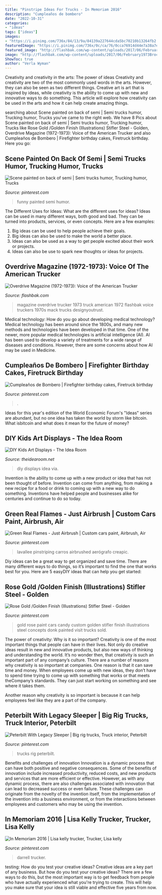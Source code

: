 ```yaml
---
title: "Pinstripe Ideas For Trucks - In Memoriam 2016"
description: "Cumpleaños de bombero"
date: "2022-10-31"
categories:
- "ideas"
tags: ["ideas"]
images:
- "https://i.pinimg.com/736x/84/13/9a/84139a227644cda5bc70210b13264fb2.jpg"
featuredImage: "https://i.pinimg.com/736x/0c/ca/76/0cca76914d44e7a38a7e24cc979c88fe--big-rig-trucks-semi-trucks.jpg"
featured_image: "http://flashbak.com/wp-content/uploads/2017/06/February1973Brockway.jpg"
image: "http://flashbak.com/wp-content/uploads/2017/06/February1973Brockway.jpg"
ShowToc: true
author: "Verla Wyman"
---
```



Creativity and creativity in the arts: The power of ideas
Creativity and creativity are two of the most commonly used words in the arts. However, they can also be seen as two different things. Creative art is art that is inspired by ideas, while creativity is the ability to come up with new and innovative ways to do something. This article will explore how creativity can be used in the arts and how it can help create amazing things.

	

		
searching about Scene painted on back of semi | Semi trucks humor, Trucking humor, Trucks you've came to the right web. We have 8 Pics about Scene painted on back of semi | Semi trucks humor, Trucking humor, Trucks like Rose Gold /Golden Finish (Illustrations) Stifler Steel - Golden, Overdrive Magazine (1972-1973): Voice of the American Trucker and also Cumpleaños de Bombero | Firefighter birthday cakes, Firetruck birthday. Here you go:
		
    
## Scene Painted On Back Of Semi | Semi Trucks Humor, Trucking Humor, Trucks

<img loading=lazy src="https://i.pinimg.com/736x/f3/87/cf/f387cfe59db68a3c3ed2084ce471ba09--funny-humour-memes-humor.jpg" onerror="this.onerror=null;this.src='https://tse2.mm.bing.net/th?id=OIP.A9PJqOGNDrhpCYiUROVo0QDXEs&amp;pid=15.1';" alt="Scene painted on back of semi | Semi trucks humor, Trucking humor, Trucks">

_Source: pinterest.com_

>funny painted semi humor. 

	

The Different Uses for Ideas: What are the different uses for ideas?
Ideas can be used in many different ways, both good and bad. They can be turned into products, services, or even concepts. Here are a few examples:
1. Big ideas can be used to help people achieve their goals. 
2. Big ideas can also be used to make the world a better place. 
3. Ideas can also be used as a way to get people excited about their work or projects. 
4. Ideas can also be use to spark new thoughts or ideas for projects.

    
## Overdrive Magazine (1972-1973): Voice Of The American Trucker

<img loading=lazy src="http://flashbak.com/wp-content/uploads/2017/06/February1973Brockway.jpg" onerror="this.onerror=null;this.src='https://tse4.mm.bing.net/th?id=OIP.lODshR2ZPcuTPFetz9PoBAHaJ4&amp;pid=15.1';" alt="Overdrive Magazine (1972-1973): Voice of the American Trucker">

_Source: flashbak.com_

>magazine overdrive trucker 1973 truck american 1972 flashbak voice truckers 1970s mack trucks designyoutrust. 

	

Medical technology: How do you go about developing medical technology?
Medical technology has been around since the 1800s, and many new methods and technologies have been developed in that time. One of the newer, more popular medical technologies is artificial intelligence (AI). AI has been used to develop a variety of treatments for a wide range of diseases and conditions. However, there are some concerns about how AI may be used in Medicine.

    
## Cumpleaños De Bombero | Firefighter Birthday Cakes, Firetruck Birthday

<img loading=lazy src="https://i.pinimg.com/736x/03/24/77/032477a154b8b9b45cdd18a97640d903.jpg" onerror="this.onerror=null;this.src='https://tse1.mm.bing.net/th?id=OIP.KGaJbbNkhDzDfGkFarafxwHaJ3&amp;pid=15.1';" alt="Cumpleaños de Bombero | Firefighter birthday cakes, Firetruck birthday">

_Source: pinterest.com_

>. 

	

Ideas for this year's edition of the World Economic Forum's "Ideas" series are abundant, but no one idea has taken the world by storm like bitcoin. What isbitcoin and what does it mean for the future of money? 

    
## DIY Kids Art Displays - The Idea Room

<img loading=lazy src="http://www.theidearoom.net/wp-content/uploads/2016/08/56a6c0fdb3dda651b9f3ece8a861352b.jpg" onerror="this.onerror=null;this.src='https://tse4.mm.bing.net/th?id=OIP.IJQkfYR6UXs0pdTNPU-cuwAAAA&amp;pid=15.1';" alt="DIY Kids Art Displays - The Idea Room">

_Source: theidearoom.net_

>diy displays idea via. 

	

Invention is the ability to come up with a new product or idea that has not been thought of before. Invention can come from anything, from making a new recipe for a food or drink to coming up with a new way to do something. Inventions have helped people and businesses alike for centuries and continue to do so today.

    
## Green Real Flames - Just Airbrush | Custom Cars Paint, Airbrush, Air

<img loading=lazy src="https://i.pinimg.com/736x/c8/63/91/c8639100e4f7dc130d4bc9e13f34517b.jpg" onerror="this.onerror=null;this.src='https://tse2.mm.bing.net/th?id=OIP.jx9dQWyJWqMvDRspx9k-tAHaJ4&amp;pid=15.1';" alt="Green Real Flames - Just Airbrush | Custom cars paint, Airbrush, Air">

_Source: pinterest.com_

>lavallee pinstriping carros airbrushed aerógrafo creapic. 

	

Diy ideas can be a great way to get organized and save time. There are many different ways to do things, so it’s important to find the one that works best for you. Here are 5 easyDIY ideas that can help you get started: 

    
## Rose Gold /Golden Finish (Illustrations) Stifler Steel - Golden

<img loading=lazy src="https://i.pinimg.com/736x/84/13/9a/84139a227644cda5bc70210b13264fb2.jpg" onerror="this.onerror=null;this.src='https://tse2.mm.bing.net/th?id=OIP.CWVc0vcbQDqijJv6El-cswHaH0&amp;pid=15.1';" alt="Rose Gold /Golden Finish (Illustrations) Stifler Steel - Golden">

_Source: pinterest.com_

>gold rose paint cars candy custom golden stifler finish illustrations steel concepts donk painted visit trucks sold. 

	

The power of creativity: Why is it so important?
Creativity is one of the most important things that people can have in their lives. Not only do creative ideas result in new and innovative products, but also new ways of thinking and understanding the world. It’s no wonder then, that creativity is such an important part of any company’s culture.
There are a number of reasons why creativity is so important at companies. One reason is that it can save time and money. When employees come up with new ideas, they don’t have to spend time trying to come up with something that works or that meets theCompany’s standards. They can just start working on something and see where it takes them.

Another reason why creativity is so important is because it can help employees feel like they are a part of the company.

    
## Peterbilt With Legacy Sleeper | Big Rig Trucks, Truck Interior, Peterbilt

<img loading=lazy src="https://i.pinimg.com/736x/0c/ca/76/0cca76914d44e7a38a7e24cc979c88fe--big-rig-trucks-semi-trucks.jpg" onerror="this.onerror=null;this.src='https://tse3.mm.bing.net/th?id=OIP.ZcYFMXLrb9prcYB8Abf4SgHaJ3&amp;pid=15.1';" alt="Peterbilt With Legacy Sleeper | Big rig trucks, Truck interior, Peterbilt">

_Source: pinterest.com_

>trucks rig peterbilt. 

	

Benefits and challenges of innovation
Innovation is a dynamic process that can have both positive and negative consequences. Some of the benefits of innovation include increased productivity, reduced costs, and new products and services that are more efficient or effective. However, as with any dynamic process, there are also challenges associated with innovation that can lead to decreased success or even failure. These challenges can originate from the novelty of the invention itself, from the implementation of the invention into a business environment, or from the interactions between employees and customers who may be using the invention.

    
## In Memoriam 2016 | Lisa Kelly Trucker, Trucker, Lisa Kelly

<img loading=lazy src="https://i.pinimg.com/736x/2d/04/9d/2d049d3ea4d4b442c76459126d21f946--a-plane-morin.jpg" onerror="this.onerror=null;this.src='https://tse4.mm.bing.net/th?id=OIP.Zi-6xzK17TSGf5VTCYIPTQHaJ4&amp;pid=15.1';" alt="In Memoriam 2016 | Lisa kelly trucker, Trucker, Lisa kelly">

_Source: pinterest.com_

>darrell trucker. 

	

testing: How do you test your creative ideas?
Creative ideas are a key part of any business. But how do you test your creative ideas? There are a few ways to do this, but the most important way is to get feedback from people who have actually experienced what you're trying to create. This will help you make sure that your idea is still viable and effective five years from now.

